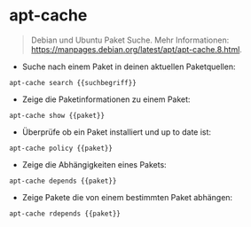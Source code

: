 # apt-cache

> Debian und Ubuntu Paket Suche.
> Mehr Informationen: <https://manpages.debian.org/latest/apt/apt-cache.8.html>.

- Suche nach einem Paket in deinen aktuellen Paketquellen:

`apt-cache search {{suchbegriff}}`

- Zeige die Paketinformationen zu einem Paket:

`apt-cache show {{paket}}`

- Überprüfe ob ein Paket installiert und up to date ist:

`apt-cache policy {{paket}}`

- Zeige die Abhängigkeiten eines Pakets:

`apt-cache depends {{paket}}`

- Zeige Pakete die von einem bestimmten Paket abhängen:

`apt-cache rdepends {{paket}}`
